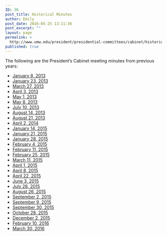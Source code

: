```yaml
---
ID: 36
post_title: Historical Minutes
author: Emily
post_date: 2016-05-25 13:11:36
post_excerpt: ""
layout: page
permalink: >
  http://www.umw.edu/president/presidential-committees/cabinet/historical-minutes/
published: true
---
```

The following are the President’s Cabinet meeting minutes from previous years:
<ul>
 	<li><a href="/president/wp-content/uploads/sites/37/2013/04/Presidents-Cabinet-Minutes-January-8-2013.pdf" target="_blank">January 8, 2013</a></li>
 	<li><a href="/president/wp-content/uploads/sites/37/2013/04/Presidents-Cabinet-Minutes-January-23-2013.pdf" target="_blank">January 23, 2013</a></li>
 	<li><a href="/president/wp-content/uploads/sites/37/2013/04/Presidents-Cabinet-Minutes-March-27-2013.pdf" target="_blank">March 27, 2013</a></li>
 	<li><a href="/president/wp-content/uploads/sites/37/2013/04/Presidents-Cabinet-Minutes-April-3-2013-2.pdf" target="_blank">April 3, 2013</a></li>
 	<li><a href="/president/wp-content/uploads/sites/37/2013/05/Presidents-Cabinet-Minutes-May-1-2013.pdf" target="_blank">May 1, 2013</a></li>
 	<li><a href="/president/wp-content/uploads/sites/37/2013/05/Presidents-Cabinet-Minutes-May-8-2013.pdf">May 8, 2013</a></li>
 	<li><a href="/president/wp-content/uploads/sites/37/2013/07/Presidents-Cabinet-Minutes-July-10-2013.pdf" target="_blank">July 10, 2013</a></li>
 	<li><a href="/president/wp-content/uploads/sites/37/2013/08/Presidents-Cabinet-Minutes-August-14-2013.pdf" target="_blank">August 14, 2013</a></li>
 	<li><a href="/president/wp-content/uploads/sites/37/2013/08/Presidents-Cabinet-Minutes-August-21-2013.pdf" target="_blank">August 21, 2013</a></li>
 	<li><a href="/president/wp-content/uploads/sites/37/2015/07/Presidents-Cabinet-Minutes-July-28-2015.pdf">April 2, 2014</a></li>
 	<li><a href="/president/wp-content/uploads/sites/37/2015/07/Presidents-Cabinet-Agenda-January-14-2015.pdf">January 14, 2015</a></li>
 	<li><a href="/president/wp-content/uploads/sites/37/2012/04/Presidents-Cabinet-Minutes-January-21-2015.pdf">January 21, 2015</a></li>
 	<li><a href="/president/wp-content/uploads/sites/37/2012/04/Presidents-Cabinet-Minutes-January-28-2015.pdf">January 28, 2015</a></li>
 	<li><a href="/president/wp-content/uploads/sites/37/2012/04/Presidents-Cabinet-Minutes-February-4-2015.pdf">February 4, 2015</a></li>
 	<li><a href="/president/wp-content/uploads/sites/37/2012/04/Presidents-Cabinet-Minutes-February-11-2015.pdf">February 11, 2015</a></li>
 	<li><a href="/president/wp-content/uploads/sites/37/2012/04/Presidents-Cabinet-Minutes-June-3-2015.pdf">February 25, 2015</a></li>
 	<li><a href="/president/wp-content/uploads/sites/37/2012/04/Presidents-Cabinet-Minutes-April-22-2015.pdf">March 11, 2015</a></li>
 	<li><a href="/president/wp-content/uploads/sites/37/2012/04/Presidents-Cabinet-Minutes-April-22-2015.pdf">April 1, 2015</a></li>
 	<li><a href="/president/wp-content/uploads/sites/37/2012/04/Presidents-Cabinet-Minutes-April-22-2015.pdf">April 8, 2015</a></li>
 	<li><a href="/president/wp-content/uploads/sites/37/2012/04/Presidents-Cabinet-Minutes-April-22-2015.pdf">April 22, 2015</a></li>
 	<li><a href="/president/wp-content/uploads/sites/37/2012/04/Presidents-Cabinet-Minutes-June-3-2015.pdf">June 3, 2015</a></li>
 	<li><a href="/president/wp-content/uploads/sites/37/2015/07/Presidents-Cabinet-Minutes-July-28-2015.pdf">July 28, 2015</a></li>
 	<li><a href="/president/wp-content/uploads/sites/37/2012/04/Presidents-Cabinet-Meeting-Minutes-August-26-2015.pdf">August 26, 2015</a></li>
 	<li><a href="/president/wp-content/uploads/sites/37/2012/04/Presidents-Cabinet-Meeting-Minutes-September-9-2015.pdf">September 2, 2015</a></li>
 	<li><a href="/president/wp-content/uploads/sites/37/2012/04/Presidents-Cabinet-Meeting-Minutes-September-9-2015.pdf">September 9, 2015</a></li>
 	<li><a href="/president/wp-content/uploads/sites/37/2012/04/Presidents-Cabinet-Meeting-Minutes-September-30-2015.pdf">September 30, 2015</a></li>
 	<li><a href="/president/wp-content/uploads/sites/37/2012/04/Presidents-Cabinet-Meeting-Minutes-October-28-2015.pdf">October 28, 2015</a></li>
 	<li><a href="/president/wp-content/uploads/sites/37/2012/04/Presidents-Cabinet-Meeting-Minutes-December-2-2015.pdf">December 2, 2015</a></li>
 	<li><a href="/president/wp-content/uploads/sites/37/2012/04/Presidents-Cabinet-Meeting-Minutes-February-10-2016.pdf">February 10, 2016</a></li>
 	<li><a href="/president/wp-content/uploads/sites/37/2012/04/Presidents-Cabinet-Meeting-Minutes-March-30-2016.pdf">March 30, 2016</a></li>
</ul>